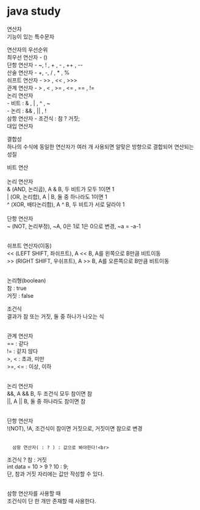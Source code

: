 # java study
연산자<br>
기능이 있는 특수문자<br>

연산자의 우선순위<br>
   최우선 연산자 - ()<br>
   단항 연산자 - ~, ! , + , - , ++ , --<br>
   산술 연산자 - +, -, / , * , %<br>
   쉬프트 연산자 - >> , << , >>><br>
   관계 연산자 - > , < , >= , <= , == , !=<br>
   논리 연산자 <br>
	- 비트 : & , | , ^ , ~<br>
	- 논리 : && , || , ! <br>
   삼항 연산자 - 조건식 : 참 ? 거짓;<br>
   대입 연산자<br>
   
   결합성<br>
   하나의 수식에 동일한 연산자가 여러 개 사용되면 알맞은 방향으로 결합되어 연산되는 성질<br>

비트 연산<br><br>
   논리 연산자<br>
      & (AND, 논리곱), A & B, 두 비트가 모두 1이면 1<br>
      | (OR, 논리합), A | B, 둘 중 하나라도 1이면 1<br>
      ^ (XOR, 배타논리합), A ^ B, 두 비트가 서로 달라야 1<br><br>
   단항 연산자<br>
      ~ (NOT, 논리부정), ~A, 0은 1로 1은 0으로 변경, ~a = -a-1<br><br>

   쉬프트 연산자(이동)<br>
      << (LEFT SHIFT, 좌쉬프트), A << B, A를 왼쪽으로 B만큼 비트이동<br>
      >> (RIGHT SHIFT, 우쉬프트), A >> B, A를 오른쪽으로 B만큼 비트이동<br><br>
      
   논리형(boolean)<br>
   참 : true<br>
   거짓 : false<br>
   
   조건식<br>
   결과가 참 또는 거짓, 둘 중 하나가 나오는 식<br><br>

   관계 연산자<br>
      ==   : 같다<br>
      !=   : 같지 않다<br>
      >, <   : 초과, 미만<br>
      >=, <=   : 이상, 이하<br><br>

   논리 연산자<br>
      &&, A && B, 두 조건식 모두 참이면 참<br>
      ||, A || B, 둘 중 하나라도 참이면 참<br><br>

   단항 연산자<br>
      !(NOT), !A, 조건식이 참이면 거짓으로, 거짓이면 참으로 변경<br><br>
      
      삼항 연산자( : ? ) : 값으로 봐야한다!<br>
   조건식 ? 참 : 거짓<br>
   int data = 10 > 9 ? 10 : 9;<br>
   단, 참과 거짓 자리에는 값만 작성할 수 있다.<br><br>

삼항 연산자를 사용할 때<br>
   조건식이 단 한 개만 존재할 때 사용한다.<br>
